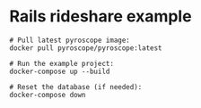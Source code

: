 # Rails rideshare example

```
# Pull latest pyroscope image:
docker pull pyroscope/pyroscope:latest

# Run the example project:
docker-compose up --build

# Reset the database (if needed):
docker-compose down
```
